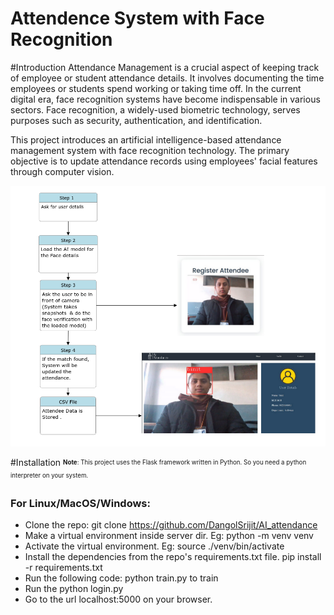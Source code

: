 # Attendence System with Face Recognition
#Introduction
Attendance Management is a crucial aspect of keeping track of employee or student attendance details. It involves documenting the time employees or students spend working or taking time off. In the current digital era, face recognition systems have become indispensable in various sectors. Face recognition, a widely-used biometric technology, serves purposes such as security, authentication, and identification.

This project introduces an artificial intelligence-based attendance management system with face recognition technology. The primary objective is to update attendance records using employees' facial features through computer vision.

![UCD](UCD.png)


#Installation
<sub><sup>__Note__: This project uses the Flask framework written in Python. So you need a python interpreter on your system.</sup></sub>
### For Linux/MacOS/Windows:
+ Clone the repo:
    git clone https://github.com/DangolSrijit/AI_attendance
+ Make a virtual environment inside server dir. Eg:
    python -m venv venv
+ Activate the virtual environment. Eg:
    source ./venv/bin/activate
+ Install the dependencies from the repo's requirements.txt file. pip install -r requirements.txt
+ Run the following code: python train.py to train
+ Run the python login.py
+ Go to the url localhost:5000 on your browser.

